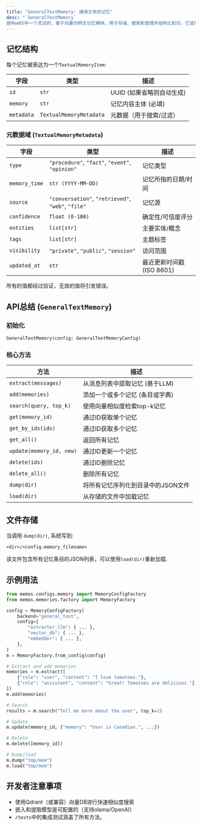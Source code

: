 ```yaml
---
title: "GeneralTextMemory: 通用文本的记忆"
desc: "`GeneralTextMemory` 
是MemOS中一个灵活的、基于向量的明文记忆模块，用于存储、搜索和管理非结构化知识。它适用于会话代理、个人助理和任何需要语义记忆检索的系统。"
---
```


## 记忆结构

每个记忆被表达为一个`TextualMemoryItem`:

| 字段      | 类型                        | 描述                        |
| ---------- | --------------------------- | ---------------------------------- |
| `id`       | `str`                       | UUID (如果省略则自动生成)   |
| `memory`   | `str`                       | 记忆内容主体 (必填) |
| `metadata` | `TextualMemoryMetadata`     | 元数据（用于搜索/过滤）     |

### 元数据域 (`TextualMemoryMetadata`)

| 字段         | 类型                                               | 描述                         |
| ------------- | -------------------------------------------------- | ----------------------------------- |
| `type`        | `"procedure"`, `"fact"`, `"event"`, `"opinion"` | 记忆类型                         |
| `memory_time` | `str (YYYY-MM-DD)`                                 | 记忆所指的日期/时间      |
| `source`      | `"conversation"`, `"retrieved"`, `"web"`, `"file"` | 记忆源                |
| `confidence`  | `float (0-100)`                                    | 确定性/可信度评分          |
| `entities`    | `list[str]`                                        | 主要实体/概念               |
| `tags`        | `list[str]`                                        | 主题标签                       |
| `visibility`  | `"private"`, `"public"`, `"session"`            | 访问范围                        |
| `updated_at`  | `str`                                              | 最近更新时间戳 (ISO 8601)    |

所有的值都经过验证，无效的值将引发错误。

## API总结 (`GeneralTextMemory`)

### 初始化
```python
GeneralTextMemory(config: GeneralTextMemoryConfig)
```

### 核心方法
| 方法                   | 描述                                         |
| ------------------------ | --------------------------------------------------- |
| `extract(messages)`      | 从消息列表中提取记忆 (基于LLM)     |
| `add(memories)`          | 添加一个或多个记忆 (条目或字典)          |
| `search(query, top_k)`   | 使用向量相似度检索top-k记忆    |
| `get(memory_id)`         | 通过ID获取单个记忆                           |
| `get_by_ids(ids)`        | 通过ID获取多个记忆                      |
| `get_all()`              | 返回所有记忆                                |
| `update(memory_id, new)` | 通过ID更新一个记忆                               |
| `delete(ids)`            | 通过ID删除记忆                              |
| `delete_all()`           | 删除所有记忆                                 |
| `dump(dir)`              | 将所有记忆序列化到目录中的JSON文件    |
| `load(dir)`              | 从存储的文件中加载记忆                       |

## 文件存储

当调用 `dump(dir)`, 系统写到:

```
<dir>/<config.memory_filename>
```

该文件包含所有记忆条目的JSON列表，可以使用`load(dir)`重新加载.

## 示例用法

```python
from memos.configs.memory import MemoryConfigFactory
from memos.memories.factory import MemoryFactory

config = MemoryConfigFactory(
    backend="general_text",
    config={
        "extractor_llm": { ... },
        "vector_db": { ... },
        "embedder": { ... },
    },
)
m = MemoryFactory.from_config(config)

# Extract and add memories
memories = m.extract([
    {"role": "user", "content": "I love tomatoes."},
    {"role": "assistant", "content": "Great! Tomatoes are delicious."},
])
m.add(memories)

# Search
results = m.search("Tell me more about the user", top_k=2)

# Update
m.update(memory_id, {"memory": "User is Canadian.", ...})

# Delete
m.delete([memory_id])

# Dump/load
m.dump("tmp/mem")
m.load("tmp/mem")
```

## 开发者注意事项

* 使用Qdrant（或兼容）向量DB进行快速相似度搜索
* 嵌入和提取模型是可配置的（支持olama/OpenAI）
* `/tests`中的集成测试涵盖了所有方法。
